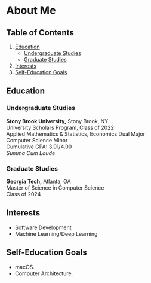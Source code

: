 # About Me

## Table of Contents

1. [Education](#education)
    - [Undergraduate Studies](#undergraduate-studies)
    - [Graduate Studies](#graduate-studies)
2. [Interests](#interests)
3. [Self-Education Goals](#self-education-goals)

## Education

### Undergraduate Studies

**Stony Brook University,** Stony Brook, NY\
University Scholars Program, Class of 2022\
Applied Mathematics & Statistics, Economics Dual Major\
Computer Science Minor\
Cumulative GPA: 3.91/4.00\
*Summa Cum Laude*

### Graduate Studies

**Georgia Tech,** Atlanta, GA\
Master of Science in Computer Science\
Class of 2024 

## Interests
 - Software Development
 - Machine Learning/Deep Learning
 
## Self-Education Goals
 - macOS.
 - Computer Architecture.
